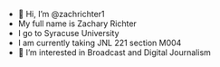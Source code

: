 - 👋 Hi, I’m @zachrichter1
- My full name is Zachary Richter
- I go to Syracuse University
- I am currently taking JNL 221 section M004
- 👀 I’m interested in Broadcast and Digital Journalism

<!---
zachrichter1/zachrichter1 is a ✨ special ✨ repository because its `README.md` (this file) appears on your GitHub profile.
You can click the Preview link to take a look at your changes.
--->
